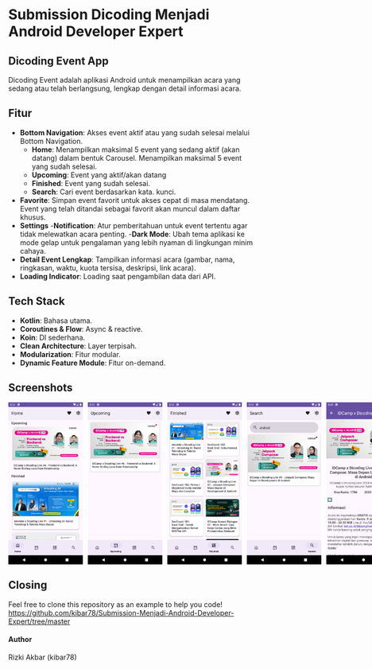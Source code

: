 # Submission Dicoding Menjadi Android Developer Expert

## Dicoding Event App

Dicoding Event adalah aplikasi Android untuk menampilkan acara yang sedang atau telah berlangsung, lengkap dengan detail informasi acara.

## Fitur
- **Bottom Navigation**: Akses event aktif atau yang sudah selesai melalui Bottom Navigation.
    - **Home**: Menampilkan maksimal 5 event yang sedang aktif (akan datang) dalam bentuk Carousel. Menampilkan maksimal 5 event yang sudah selesai.
    - **Upcoming**: Event yang aktif/akan datang
    - **Finished**: Event yang sudah selesai.
    - **Search**: Cari event berdasarkan kata. kunci.
- **Favorite**: Simpan event favorit untuk akses cepat di masa mendatang. Event yang telah ditandai sebagai favorit akan muncul dalam daftar khusus.
- **Settings**
  -**Notification**: Atur pemberitahuan untuk event tertentu agar tidak melewatkan acara penting.
  -**Dark Mode**: Ubah tema aplikasi ke mode gelap untuk pengalaman yang lebih nyaman di lingkungan minim cahaya.
- **Detail Event Lengkap**: Tampilkan informasi acara (gambar, nama, ringkasan, waktu, kuota tersisa, deskripsi, link acara).
- **Loading Indicator**: Loading saat pengambilan data dari API.

## Tech Stack
- **Kotlin**: Bahasa utama.
- **Coroutines & Flow**: Async & reactive.
- **Koin**: DI sederhana.
- **Clean Architecture**: Layer terpisah.
- **Modularization**: Fitur modular.
- **Dynamic Feature Module**: Fitur on-demand.

## Screenshots

<div style="display: flex; gap: 10px;">
    <img src="./ss/home.png" alt="Screenshot 1" width="150"/>
    <img src="./ss/upcoming.png" alt="Screenshot 2" width="150"/>
    <img src="./ss/finished.png" alt="Screenshot 3" width="150"/>
    <img src="./ss/search.png" alt="Screenshot 4" width="150"/>
    <img src="./ss/detail1.png" alt="Screenshot 5" width="150"/>
    <img src="./ss/favorite.png" alt="Screenshot 6" width="150"/>
    <img src="./ss/notification.png" alt="Screenshot 7" width="150"/>
    <img src="./ss/settings.png" alt="Screenshot 8" width="150"/>
</div>

## Closing
Feel free to clone this repository as an example to help you code! <br>https://github.com/kibar78/Submission-Menjadi-Android-Developer-Expert/tree/master

#### Author
Rizki Akbar (kibar78)
